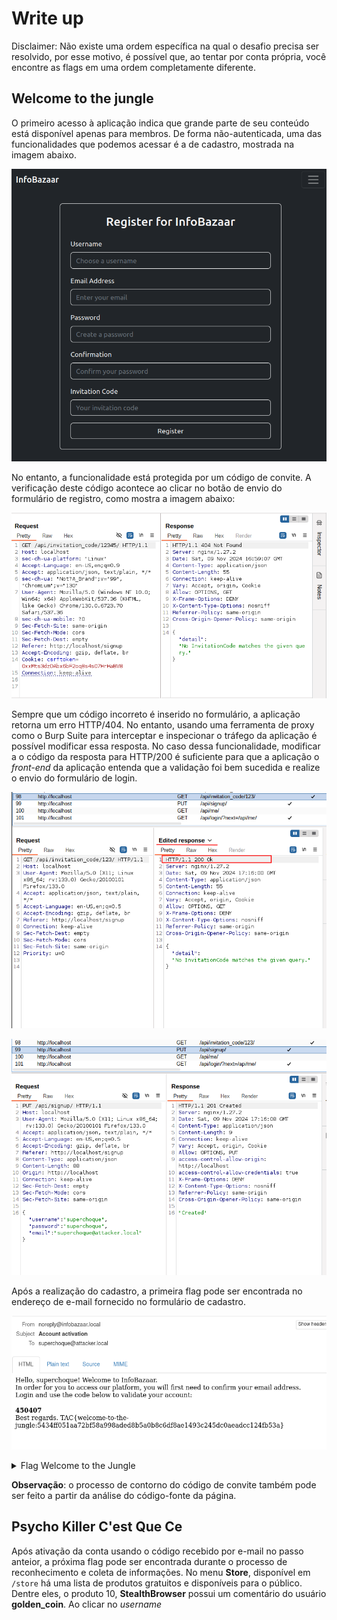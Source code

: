 # Write up

Disclaimer: Não existe uma ordem específica na qual o desafio precisa ser
resolvido, por esse motivo, é possível que, ao tentar por conta própria, você
encontre as flags em uma ordem completamente diferente.

## Welcome to the jungle

O primeiro acesso à aplicação indica que grande parte de seu conteúdo está
disponível apenas para membros. De forma não-autenticada, uma das
funcionalidades que podemos acessar é a de cadastro, mostrada na imagem abaixo.

![/register](/assets/flags-0.png)

No entanto, a funcionalidade está protegida por um código de convite. A
verificação deste código acontece ao clicar no botão de envio do formulário de
registro, como mostra a imagem abaixo:

![/api/invitation_code/<code>](/assets/flags-1.png)

Sempre que um código incorreto é inserido no formulário, a aplicação retorna um
erro HTTP/404. No entanto, usando uma ferramenta de proxy como o Burp Suite para
interceptar e inspecionar o tráfego da aplicação é possível modificar essa
resposta. No caso dessa funcionalidade, modificar a o código da resposta para
HTTP/200 é suficiente para que a aplicação o _front-end_ da aplicação entenda
que a validação foi bem sucedida e realize o envio do formulário de login.

![/api/invitation_code/<code>](/assets/flags-2.png)

![/api/signup](/assets/flags-3.png)

Após a realização do cadastro, a primeira flag pode ser encontrada no endereço
de e-mail fornecido no formulário de cadastro.

![Account activation](/assets/flags-4.png)

<details>
    <summary>Flag Welcome to the Jungle</summary>
TAC{welcome-to-the-jungle:5434ff051aa72bf58a998aded8b5a0b8c6df8ae1493c245dc0aeadcc124fb53a}
</details>

**Observação**: o processo de contorno do código de convite também pode ser
feito a partir da análise do código-fonte da página.

## Psycho Killer C'est Que Ce

Após ativação da conta usando o código recebido por e-mail no passo anteior, a
próxima flag pode ser encontrada durante o processo de reconhecimento e coleta
de informações. No menu **Store**, disponível em `/store` há uma lista de 
produtos gratuitos e disponíveis para o público. Dentre eles, o produto 10,
**StealthBrowser** possui um comentário do usuário **golden_coin**. Ao clicar no
_username_ 